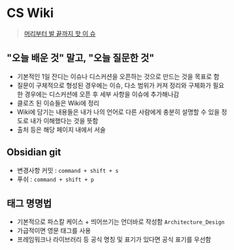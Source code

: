 # CS Wiki

> [머리부터 발 끝까지 핫 이 슈](https://open.spotify.com/track/5paXozBSDZcfFwEeKbEnok?si=6f273812a4684ee1)

## "오늘 배운 것" 말고, "오늘 질문한 것"

- 기본적인 1일 잔디는 이슈나 디스커션을 오픈하는 것으로 만드는 것을 목표로 함
- 질문이 구체적으로 형성된 경우에는 이슈, 다소 범위가 커져 정리와 구체화가 필요한 경우에는 디스커션에 오픈 후 세부 사항을 이슈에 추가해나감
- 클로즈 된 이슈들은 Wiki에 정리
- Wiki에 담기는 내용들은 내가 나의 언어로 다른 사람에게 충분히 설명할 수 있을 정도로 내가 이해했다는 것을 뜻함
- 출처 등은 해당 페이지 내에서 서술

## Obsidian git

- 변경사항 커밋 : `command + shift + s`
- 푸쉬 : `command + shift + p`

## 태그 명명법
- 기본적으로 파스칼 케이스 + 띄어쓰기는 언더바로 작성함 `Architecture_Design`
- 가급적이면 영문 태그를 사용
- 프레임워크나 라이브러리 등 공식 명칭 및 표기가 있다면 공식 표기를 우선함